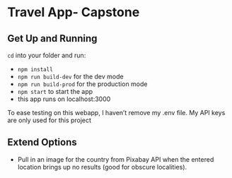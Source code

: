 # Travel App- Capstone


## Get Up and Running

`cd` into your folder and run:
- ```npm install```
- ```npm run build-dev``` for the dev mode
- ```npm run build-prod``` for the production mode
- ```npm start``` to start the app
- this app runs on localhost:3000

To ease testing on this webapp, I haven’t remove my .env file. My API keys are only used for this project

## Extend Options

- Pull in an image for the country from Pixabay API when the entered location brings up no results (good for obscure localities).
